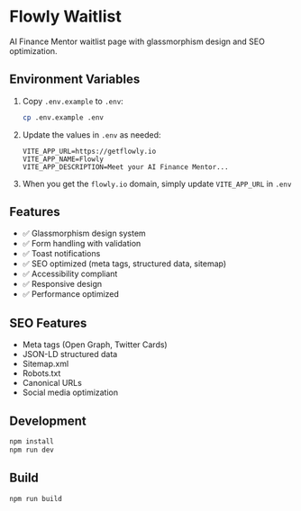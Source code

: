 # Flowly Waitlist

AI Finance Mentor waitlist page with glassmorphism design and SEO optimization.

## Environment Variables

1. Copy `.env.example` to `.env`:
   ```bash
   cp .env.example .env
   ```

2. Update the values in `.env` as needed:
   ```env
   VITE_APP_URL=https://getflowly.io
   VITE_APP_NAME=Flowly
   VITE_APP_DESCRIPTION=Meet your AI Finance Mentor...
   ```

3. When you get the `flowly.io` domain, simply update `VITE_APP_URL` in `.env`

## Features

- ✅ Glassmorphism design system
- ✅ Form handling with validation
- ✅ Toast notifications
- ✅ SEO optimized (meta tags, structured data, sitemap)
- ✅ Accessibility compliant
- ✅ Responsive design
- ✅ Performance optimized

## SEO Features

- Meta tags (Open Graph, Twitter Cards)
- JSON-LD structured data
- Sitemap.xml
- Robots.txt
- Canonical URLs
- Social media optimization

## Development

```bash
npm install
npm run dev
```

## Build

```bash
npm run build
```